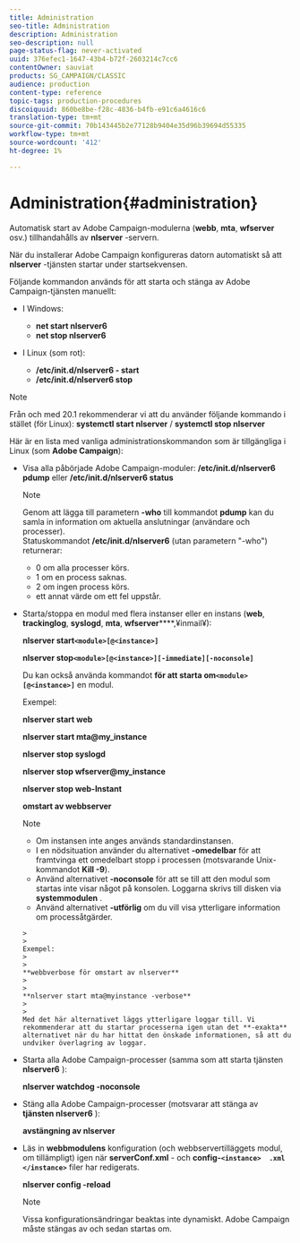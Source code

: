 ```yaml
---
title: Administration
seo-title: Administration
description: Administration
seo-description: null
page-status-flag: never-activated
uuid: 376efec1-1647-43b4-b72f-2603214c7cc6
contentOwner: sauviat
products: SG_CAMPAIGN/CLASSIC
audience: production
content-type: reference
topic-tags: production-procedures
discoiquuid: 860be8be-f28c-4836-b4fb-e91c6a4616c6
translation-type: tm+mt
source-git-commit: 70b143445b2e77128b9404e35d96b39694d55335
workflow-type: tm+mt
source-wordcount: '412'
ht-degree: 1%

---
```



# Administration{#administration}

Automatisk start av Adobe Campaign-modulerna (**webb**, **mta**, **wfserver** osv.) tillhandahålls av **nlserver** -servern.

När du installerar Adobe Campaign konfigureras datorn automatiskt så att **nlserver** -tjänsten startar under startsekvensen.

Följande kommandon används för att starta och stänga av Adobe Campaign-tjänsten manuellt:

* I Windows:

   * **net start nlserver6**
   * **net stop nlserver6**

* I Linux (som rot):

   * **/etc/init.d/nlserver6 - start**
   * **/etc/init.d/nlserver6 stop**

>[!NOTE]
>
>Från och med 20.1 rekommenderar vi att du använder följande kommando i stället (för Linux): **systemctl start nlserver** / **systemctl stop nlserver**

Här är en lista med vanliga administrationskommandon som är tillgängliga i Linux (som **Adobe Campaign**):

* Visa alla påbörjade Adobe Campaign-moduler: **/etc/init.d/nlserver6 pdump** eller **/etc/init.d/nlserver6 status**

   >[!NOTE]
   >
   >Genom att lägga till parametern **-who** till kommandot **pdump** kan du samla in information om aktuella anslutningar (användare och processer).\
   >Statuskommandot **/etc/init.d/nlserver6** (utan parametern &quot;-who&quot;) returnerar:
   >
   >    * 0 om alla processer körs.
   >    * 1 om en process saknas.
   >    * 2 om ingen process körs.
   >    * ett annat värde om ett fel uppstår.


* Starta/stoppa en modul med flera instanser eller en instans (**web**, **trackinglog**, **syslogd**, **mta**, **wfserver******,¥inmail¥):

   **nlserver start`<module>[@<instance>]`**

   **nlserver stop`<module>[@<instance>][-immediate][-noconsole]`**

   Du kan också använda kommandot **för att starta om`<module>[@<instance>]`** en modul.

   Exempel:

   **nlserver start web**

   **nlserver start mta@my_instance**

   **nlserver stop syslogd**

   **nlserver stop wfserver@my_instance**

   **nlserver stop web-Instant**

   **omstart av webbserver**

   >[!NOTE]
   > 
   >    * Om instansen inte anges används standardinstansen.
   >    * I en nödsituation använder du alternativet **-omedelbar** för att framtvinga ett omedelbart stopp i processen (motsvarande Unix-kommandot **Kill -9**).
   >    * Använd alternativet **-noconsole** för att se till att den modul som startas inte visar något på konsolen. Loggarna skrivs till disken via **systemmodulen** .
   >    * Använd alternativet **-utförlig** om du vill visa ytterligare information om processåtgärder.

      >    
      >      
      Exempel:
      >    
      >      
      **webbverbose för omstart av nlserver**
      >    
      >      
      **nlserver start mta@myinstance -verbose**
      >    
      >      
      Med det här alternativet läggs ytterligare loggar till. Vi rekommenderar att du startar processerna igen utan det **-exakta** alternativet när du har hittat den önskade informationen, så att du undviker överlagring av loggar.


* Starta alla Adobe Campaign-processer (samma som att starta tjänsten **nlserver6** ):

   **nlserver watchdog -noconsole**

* Stäng alla Adobe Campaign-processer (motsvarar att stänga av **tjänsten nlserver6** ):

   **avstängning av nlserver**

* Läs in **webbmodulens** konfiguration (och webbservertilläggets modul, om tillämpligt) igen när **serverConf.xml** - och **config-`<instance>  .xml </instance>`** filer har redigerats.

   **nlserver config -reload**

   >[!NOTE]
   >
   >Vissa konfigurationsändringar beaktas inte dynamiskt. Adobe Campaign måste stängas av och sedan startas om.

